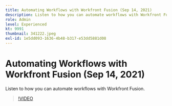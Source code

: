 ```yaml
---
title: Automating Workflows with Workfront Fusion (Sep 14, 2021)
description: Listen to how you can automate workflows with Workfront Fusion.
role: Admin
level: Experienced
kt: 9991
thumbnail: 341222.jpeg
exl-id: 1e5dd093-1636-4b48-b317-e53dd5881d08
---
```

# Automating Workflows with Workfront Fusion (Sep 14, 2021)

Listen to how you can automate workflows with Workfront Fusion.

>[!VIDEO](https://video.tv.adobe.com/v/341222/?quality=12&learn=on)

